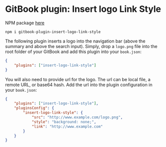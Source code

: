 GitBook plugin: Insert logo Link Style
======================================

NPM package [here](https://www.npmjs.com/package/gitbook-plugin-insert-logo-link-style)

```
npm i gitbook-plugin-insert-logo-link-style
```

The following plugin inserts a logo into the navigation bar (above the summary and above the search input). Simply, drop a `logo.png` file into the root folder of your GitBook and add this plugin into your `book.json`:

```json
{
    "plugins": ["insert-logo-link-style"]
}
```

You will also need to provide url for the logo. The url can be local file, a remote URL, or base64 hash. Add the url into the plugin configuration in your `book.json`:

```json
{
    "plugins": ["insert-logo-link-style"],
    "pluginsConfig": {
        "insert-logo-link-style": {
            "src": "http://www.example.com/logo.png",
            "style": "background: none;",
            "link": "http://www.example.com"
        }
    }
}
```
